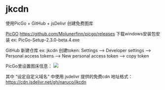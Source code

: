 # jkcdn
使用PicGo + GitHub + jsDelivr 创建免费图库

[PicGO](https://github.com/Molunerfinn/picgo)
https://github.com/Molunerfinn/picgo/releases 下载windows安装包安装
ex: PicGo-Setup-2.3.0-beta.4.exe

GitHub 
新建仓库 ex: jkcdn
创建token:
Settings 
--> Developer settings 
--> Personal access tokens 
--> New personal access token 
--> copy token

PicGo里设置图床信息：
![](https://cdn.jsdelivr.net/gh/naruco/jkcdn/file/2021-01-29_110627.JPG)

其中 “设定自定义域名” 中使用 jsdelivr 提供的免费cdn
地址格式： https://cdn.jsdelivr.net/gh/naruco/jkcdn
